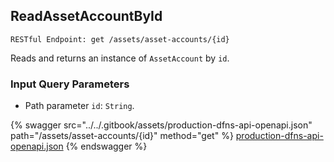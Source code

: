 
## ReadAssetAccountById
`RESTful Endpoint: get /assets/asset-accounts/{id}`

Reads and returns an instance of `AssetAccount` by `id`.



### Input Query Parameters
* Path parameter `id`: `String`.  
  


{% swagger src="../../.gitbook/assets/production-dfns-api-openapi.json" path="/assets/asset-accounts/{id}" method="get" %}
[production-dfns-api-openapi.json](../../.gitbook/assets/production-dfns-api-openapi.json)
{% endswagger %}
